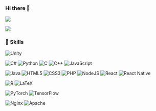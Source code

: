 ### Hi there 👋

![](https://github-readme-stats.vercel.app/api?username=khseob0715&show_icons=true&theme=dracula&count_private=true)

![](https://github-readme-stats.vercel.app/api/top-langs?username=khseob0715&layout=compact&theme=dracula)

<!-- https://github.com/Ileriayo/markdown-badges -->
### 💪 Skills
![Unity](https://img.shields.io/badge/unity-%23000000.svg?style=for-the-badge&logo=unity&logoColor=white)

![C#](https://img.shields.io/badge/c%23-%23239120.svg?style=for-the-badge&logo=c-sharp&logoColor=white)
![Python](https://img.shields.io/badge/python-3670A0?style=for-the-badge&logo=python&logoColor=ffdd54)
![C](https://img.shields.io/badge/c-%2300599C.svg?style=for-the-badge&logo=c&logoColor=white)
![C++](https://img.shields.io/badge/c++-%2300599C.svg?style=for-the-badge&logo=c%2B%2B&logoColor=white)
![JavaScript](https://img.shields.io/badge/javascript-%23323330.svg?style=for-the-badge&logo=javascript&logoColor=%23F7DF1E)

![Java](https://img.shields.io/badge/java-%23ED8B00.svg?style=for-the-badge&logo=java&logoColor=white)
![HTML5](https://img.shields.io/badge/html5-%23E34F26.svg?style=for-the-badge&logo=html5&logoColor=white)
![CSS3](https://img.shields.io/badge/css3-%231572B6.svg?style=for-the-badge&logo=css3&logoColor=white)
![PHP](https://img.shields.io/badge/php-%23777BB4.svg?style=for-the-badge&logo=php&logoColor=white)
![NodeJS](https://img.shields.io/badge/node.js-6DA55F?style=for-the-badge&logo=node.js&logoColor=white)
![React](https://img.shields.io/badge/react-%2320232a.svg?style=for-the-badge&logo=react&logoColor=%2361DAFB)
![React Native](https://img.shields.io/badge/react_native-%2320232a.svg?style=for-the-badge&logo=react&logoColor=%2361DAFB)
 
![R](https://img.shields.io/badge/r-%23276DC3.svg?style=for-the-badge&logo=r&logoColor=white)
![LaTeX](https://img.shields.io/badge/latex-%23008080.svg?style=for-the-badge&logo=latex&logoColor=white)

![PyTorch](https://img.shields.io/badge/PyTorch-%23EE4C2C.svg?style=for-the-badge&logo=PyTorch&logoColor=white)
![TensorFlow](https://img.shields.io/badge/TensorFlow-%23FF6F00.svg?style=for-the-badge&logo=TensorFlow&logoColor=white)


![Nginx](https://img.shields.io/badge/nginx-%23009639.svg?style=for-the-badge&logo=nginx&logoColor=white)
![Apache](https://img.shields.io/badge/apache-%23D42029.svg?style=for-the-badge&logo=apache&logoColor=white)
 
<!--
**khseob0715/khseob0715** is a ✨ _special_ ✨ repository because its `README.md` (this file) appears on your GitHub profile.

Here are some ideas to get you started:

- 🔭 I’m currently working on ...
- 🌱 I’m currently learning ...
- 👯 I’m looking to collaborate on ...
- 🤔 I’m looking for help with ...
- 💬 Ask me about ...
- 📫 How to reach me: ...
- 😄 Pronouns: ...
- ⚡ Fun fact: ...
-->
